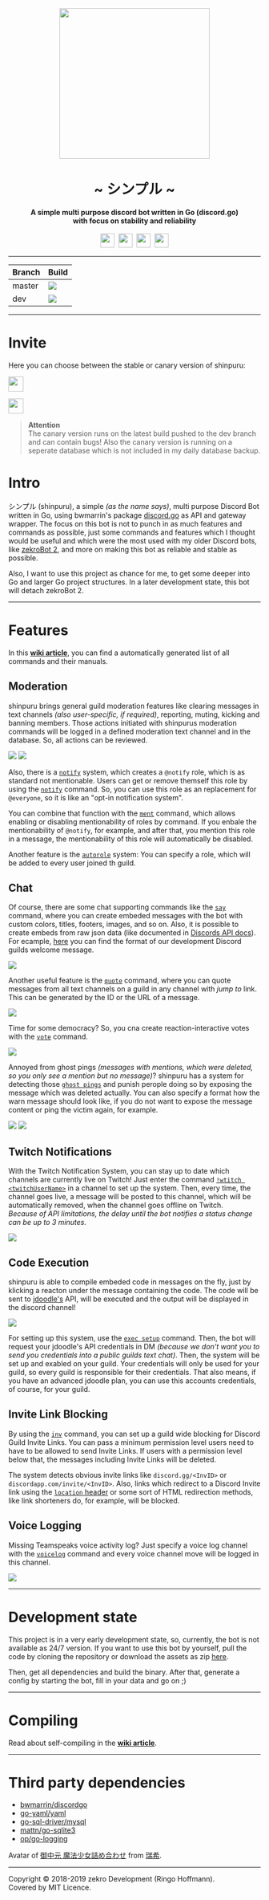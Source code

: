 <div align="center">
    <img src="https://zekro.de/src/shinpuru_avi_circle.png" height="300" />
    <h1>~ シンプル ~</h1>
    <strong>
        A simple multi purpose discord bot written in Go (discord.go)<br>
        with focus on stability and reliability
    </strong><br><br>
    <a href="https://dc.zekro.de"><img height="28" src="https://img.shields.io/discord/307084334198816769.svg?style=for-the-badge&logo=discord" /></a>&nbsp;
    <a href="https://github.com/zekroTJA/shinpuru/releases"><img height="28" src="https://img.shields.io/github/tag/zekroTJA/shinpuru.svg?style=for-the-badge"/></a>&nbsp;
    <img height="28" src="https://forthebadge.com/images/badges/60-percent-of-the-time-works-every-time.svg" />&nbsp;
    <img height="28" src="https://forthebadge.com/images/badges/built-with-grammas-recipe.svg">
<br>
</div>

---

| Branch | Build |
|--------|-------|
| master | <a href="https://travis-ci.org/zekroTJA/shinpuru"><img src="https://travis-ci.org/zekroTJA/shinpuru.svg?branch=master" /></a> |
| dev | <a href="https://travis-ci.org/zekroTJA/shinpuru"><img src="https://travis-ci.org/zekroTJA/shinpuru.svg?branch=dev" /></a> |

---

# Invite

Here you can choose between the stable or canary version of shinpuru:

<a href="https://discordapp.com/api/oauth2/authorize?client_id=524847123875889153&scope=bot&permissions=2080894065"><img src="https://img.shields.io/badge/%20-INVITE%20STABLE-0288D1.svg?style=for-the-badge&logo=discord" height="30" /></a>

<a href="https://discordapp.com/api/oauth2/authorize?client_id=536916384026722314&scope=bot&permissions=2080894065"><img src="https://img.shields.io/badge/%20-INVITE%20CANARY-FFA726.svg?style=for-the-badge&logo=discord" height="30" /></a>

> **Attention**<br>The canary version runs on the latest build pushed to the dev branch and can contain bugs! Also the canary version is running on a seperate database which is not included in my daily database backup.

# Intro

シンプル (shinpuru), a simple *(as the name says)*, multi purpose Discord Bot written in Go, using bwmarrin's package [discord.go](https://github.com/bwmarrin/discordgo) as API and gateway wrapper. The focus on this bot is not to punch in as much features and commands as possible, just some commands and features which I thought would be useful and which were the most used with my older Discord bots, like [zekroBot 2](https://github.com/zekroTJA/zekroBot2), and more on making this bot as reliable and stable as possible.

Also, I want to use this project as chance for me, to get some deeper into Go and larger Go project structures. In a later development state, this bot will detach zekroBot 2.

---

# Features 

In this [**wiki article**](https://github.com/zekroTJA/shinpuru/wiki/Commands), you can find a automatically generated list of all commands and their manuals.

## Moderation

shinpuru brings general guild moderation features like clearing messages in text channels *(also user-specific, if required)*, reporting, muting, kicking and banning members. Those actions initiated with shinpurus moderation commands will be logged in a defined moderation text channel and in the database. So, all actions can be reviewed.

![](https://i.zekro.de/firefox_2019-02-22_14-54-59.png)
![](https://i.zekro.de/firefox_2019-02-22_14-57-37.png)

Also, there is a [`notify`](https://github.com/zekroTJA/shinpuru/wiki/Commands#notify) system, which creates a `@notify` role, which is as standard not mentionable. Users can get or remove themself this role by using the [`notify`](https://github.com/zekroTJA/shinpuru/wiki/Commands#notify) command. So, you can use this role as an replacement for `@everyone`, so it is like an "opt-in notification system".

You can combine that function with the [`ment`](https://github.com/zekroTJA/shinpuru/wiki/Commands#ment) command, which allows enabling or disabling mentionability of roles by command. If you enbale the mentionability of `@notify`, for example, and after that, you mention this role in a message, the mentionability of this role will automatically be disabled.

Another feature is the [`autorole`](https://github.com/zekroTJA/shinpuru/wiki/Commands#autorole) system: You can specify a role, which will be added to every user joined th guild.

## Chat

Of course, there are some chat supporting commands like the [`say`](https://github.com/zekroTJA/shinpuru/wiki/Commands#say) command, where you can create embeded messages with the bot with custom colors, titles, footers, images, and so on. Also, it is possible to create embeds from raw json data (like documented in [Discords API docs](https://discordapp.com/developers/docs/resources/channel#embed-object)). For ecample, [here](https://github.com/dev-schueppchen/rules-and-docs/blob/master/embeds/welcome-msg.json) you can find the format of our development Discord guilds welcome message.

![](https://i.zekro.de/firefox_2019-02-22_15-16-46.png)

Another useful feature is the [`quote`](https://github.com/zekroTJA/shinpuru/wiki/Commands#quote) command, where you can quote messages from all text channels on a guild in any channel with *jump to* link. This can be generated by the ID or the URL of a message.

![](https://i.zekro.de/firefox_2019-02-22_15-19-32.png)

Time for some democracy? So, you cna create reaction-interactive votes with the [`vote`](https://github.com/zekroTJA/shinpuru/wiki/Commands#vote) command.

![](https://i.zekro.de/firefox_2019-02-22_15-22-03.png)

Annoyed from ghost pings *(messages with mentions, which were deleted, so you only see a mention but no message)*? shinpuru has a system for detecting those [`ghost pings`](https://github.com/zekroTJA/shinpuru/wiki/Commands#ghost) and punish perople doing so by exposing the message which was deleted actually. You can also specify a format how the warn message should look like, if you do not want to expose the message content or ping the victim again, for example.

![](https://i.zekro.de/firefox_2019-02-22_15-26-56.png)
![](https://i.zekro.de/firefox_2019-02-22_15-27-39.png)

## Twitch Notifications

With the Twitch Notification System, you can stay up to date which channels are currently live on Twitch! Just enter the command [`!wtitch <twitchUserName>`](https://github.com/zekroTJA/shinpuru/wiki/Commands#twitch) in a channel to set up the system. Then, every time, the channel goes live, a message will be posted to this channel, which will be automatically removed, when the channel goes offline on Twitch.  
*Because of API limitations, the delay until the bot notifies a status change can be up to 3 minutes.*

![](https://i.zekro.de/firefox_2019-02-22_15-29-02.png)

## Code Execution

shinpuru is able to compile embeded code in messages on the fly, just by klicking a reacton under the message containing the code. The code will be sent to [jdoodle's](https://jdoodle.com) API, will be executed and the output will be displayed in the discord channel!

![](https://i.zekro.de/firefox_2019-02-22_15-36-36.png)

For setting up this system, use the [`exec setup`](https://github.com/zekroTJA/shinpuru/wiki/Commands#exec) command. Then, the bot will request your jdoodle's API credentials in DM *(because we don't want you to send you credentials into a public guilds text chat)*. Then, the system will be set up and exabled on your guild. Your credentials will only be used for your guild, so every guild is responsible for their credentials. That also means, if you have an advanced jdoodle plan, you can use this accounts credentials, of course, for your guild.

## Invite Link Blocking

By using the [`inv`](https://github.com/zekroTJA/shinpuru/wiki/Commands#inv) command, you can set up a guild wide blocking for Discord Guild Invite Links. You can pass a minimum permission level users need to have to be allowed to send Invite Links. If users with a permission level below that, the messages including Invite Links will be deleted.

The system detects obvious invite links like `discord.gg/<InvID>` or `discordapp.com/invite/<InvID>`. Also, links which redirect to a Discord Invite link using the [`location` header](https://tools.ietf.org/html/rfc2616#section-14.30) or some sort of HTML redirection methods, like link shorteners do, for example, will be blocked.

## Voice Logging

Missing Teamspeaks voice activity log? Just specify a voice log channel with the [`voicelog`](https://github.com/zekroTJA/shinpuru/wiki/Commands#voicelog) command and every voice channel move will be logged in this channel.

![](https://i.zekro.de/firefox_2019-02-22_15-32-58.png)

---

# Development state

This project is in a very early development state, so, currently, the bot is not available as 24/7 version. If you want to use this bot by yourself, pull the code by cloning the repository or download the assets as zip [here](https://github.com/zekroTJA/shinpuru/archive/master.zip).

Then, get all dependencies and build the binary. After that, generate a config by starting the bot, fill in your data and go on ;)

---

# Compiling

Read about self-compiling in the [**wiki article**](https://github.com/zekroTJA/shinpuru/wiki/Self-Compiling).

---

# Third party dependencies

- [bwmarrin/discordgo](https://github.com/bwmarrin/discordgo)
- [go-yaml/yaml](https://github.com/go-yaml/yaml)
- [go-sql-driver/mysql](https://github.com/Go-SQL-Driver/MySQL/)
- [mattn/go-sqlite3](https://github.com/mattn/go-sqlite3)
- [op/go-logging](https://github.com/op/go-logging)

Avatar of [御中元 魔法少女詰め合わせ](https://www.pixiv.net/member_illust.php?mode=medium&illust_id=44692506) from [瑞希](https://www.pixiv.net/member.php?id=137253).

---

Copyright © 2018-2019 zekro Development (Ringo Hoffmann).  
Covered by MIT Licence.
